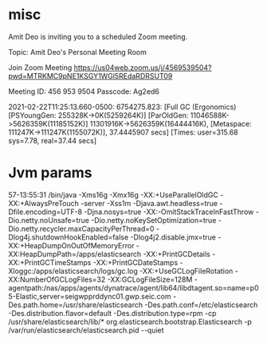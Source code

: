 # misc


Amit Deo is inviting you to a scheduled Zoom meeting.

Topic: Amit Deo's Personal Meeting Room

Join Zoom Meeting
https://us04web.zoom.us/j/4569539504?pwd=MTRKMC9pNE1KSGY1WGl5REdaRDRSUT09

Meeting ID: 456 953 9504
Passcode: Ag2ed6


2021-02-22T11:25:13.660-0500: 6754275.823: [Full GC (Ergonomics) [PSYoungGen: 255328K->0K(5259264K)] [ParOldGen: 11046588K->5626359K(11185152K)] 11301916K->5626359K(16444416K), [Metaspace: 111247K->111247K(1155072K)], 37.4445907 secs] [Times: user=315.68 sys=7.78, real=37.44 secs]

Jvm params
=====================================================================================================================================================
57-13:55:31 /bin/java -Xms16g -Xmx16g -XX:+UseParallelOldGC -XX:+AlwaysPreTouch -server -Xss1m -Djava.awt.headless=true -Dfile.encoding=UTF-8 -Djna.nosys=true -XX:-OmitStackTraceInFastThrow -Dio.netty.noUnsafe=true -Dio.netty.noKeySetOptimization=true -Dio.netty.recycler.maxCapacityPerThread=0 -Dlog4j.shutdownHookEnabled=false -Dlog4j2.disable.jmx=true -XX:+HeapDumpOnOutOfMemoryError -XX:HeapDumpPath=/apps/elasticsearch -XX:+PrintGCDetails -XX:+PrintGCTimeStamps -XX:+PrintGCDateStamps -Xloggc:/apps/elasticsearch/logs/gc.log -XX:+UseGCLogFileRotation -XX:NumberOfGCLogFiles=32 -XX:GCLogFileSize=128M -agentpath:/nas/apps/agents/dynatrace/agent/lib64/libdtagent.so=name=p05-Elastic,server=seigwpprddync01.gwp.seic.com -Des.path.home=/usr/share/elasticsearch -Des.path.conf=/etc/elasticsearch -Des.distribution.flavor=default -Des.distribution.type=rpm -cp /usr/share/elasticsearch/lib/* org.elasticsearch.bootstrap.Elasticsearch -p /var/run/elasticsearch/elasticsearch.pid --quiet
